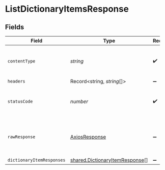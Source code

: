 # ListDictionaryItemsResponse


## Fields

| Field                                                                            | Type                                                                             | Required                                                                         | Description                                                                      |
| -------------------------------------------------------------------------------- | -------------------------------------------------------------------------------- | -------------------------------------------------------------------------------- | -------------------------------------------------------------------------------- |
| `contentType`                                                                    | *string*                                                                         | :heavy_check_mark:                                                               | HTTP response content type for this operation                                    |
| `headers`                                                                        | Record<string, *string*[]>                                                       | :heavy_minus_sign:                                                               | N/A                                                                              |
| `statusCode`                                                                     | *number*                                                                         | :heavy_check_mark:                                                               | HTTP response status code for this operation                                     |
| `rawResponse`                                                                    | [AxiosResponse](https://axios-http.com/docs/res_schema)                          | :heavy_minus_sign:                                                               | Raw HTTP response; suitable for custom response parsing                          |
| `dictionaryItemResponses`                                                        | [shared.DictionaryItemResponse](../../models/shared/dictionaryitemresponse.md)[] | :heavy_minus_sign:                                                               | OK                                                                               |